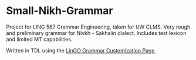 # Small-Nikh-Grammar
Project for LING 567 Grammar Engineering, taken for UW CLMS. Very rough and preliminary grammar for Nivkh - Sakhalin dialect. Includes test lexicon and limited MT capabilities.

Written in TDL using the [LinGO Grammar Customization Page](https://matrix.ling.washington.edu/customize/matrix.cgi). 
